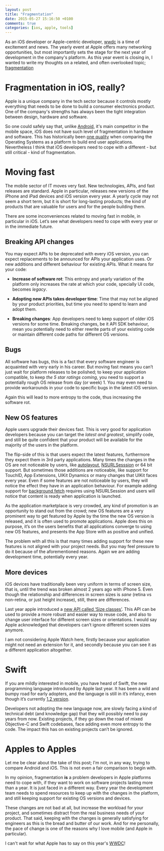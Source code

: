 ```yaml
---
layout: post
title: "Fragmentation"
date: 2015-05-27 15:16:50 +0100
comments: true
categories: [ios, apple, tools]
---
```



As an iOS developer or Apple-centric developer, [wwdc][wwdc] is a time of excitement and news. The yearly event at Apple offers many networking opportunities, but most importantly sets the stage for the next year of development in the company's platform. As this year event is closing in, I wanted to write my thoughts on a related, and often overlooked topic; [fragmentation][fragmentation]

<!-- more -->

# Fragmentation in iOS, really?

Apple is a unique company	in the tech sector because it controls mostly everything that needs to be done to build a consumer electronics product. One of the company's strengths has always been the tight integration between design, hardware and software. 

So one could safely say that, unlike [Android][android], it's main competitor in the mobile space, iOS does not have such level of fragmentation in hardware and software. This has historically been [one quality][frag1] when comparing the Operating Systems as a platform to build end user applications. Nevertheless I think that iOS developers need to cope with a different - but still critical - kind of fragmentation.

# Moving fast

The mobile sector of IT moves very fast. New technologies, APIs, and fast releases are standard. Apple in particular, releases new versions of the iPhone and iPad devices and iOS version every year. A yearly cycle may not seem a short term, but it is short for long-lasting products; the kind of products that are valuable for users and for the people building them.

There are some inconveniences related to moving fast in mobile, in particular in iOS. Let’s see what developers need to cope with every year or in the immediate future.

## Breaking API changes

You may expect APIs to be deprecated with every iOS version, you can expect replacements to be announced for APIs your application uses. Or new additions and different behaviour for existing APIs. What it means for your code:

- **Increase of software rot**: This entropy and yearly variation of the platform only increases the rate at which your code, specially UI code, becomes *legacy*.

- **Adopting new APIs takes developer time**: Time that may not be aligned by your product priorities, but time you need to spend to learn and adopt them.

- **Breaking changes**: App developers need to keep support of older iOS versions for some time. Breaking changes, be it API SDK behaviour, mean you potentially need to either rewrite parts of your existing code or maintain different code paths for different OS versions.

## Bugs

All software has bugs, this is a fact that every software engineer is acquainted with very early in his career. But moving fast means you can’t just wait for platform releases to be polished; to keep your application compatible, to keep *the 5 star ratings coming*, you need to support a potentially rough OS release from day (or week) 1. You may even need to provide workarounds in your code to specific bugs in the latest iOS version. 

Again this will lead to more entropy to the code, thus increasing the software rot.

## New OS features

Apple users upgrade their devices fast. This is very good for application developers because you can target the *latest and greatest*, simplify code, and still be quite confident that your product will be available for the majority of the users in the platform.

The flip-side of this is that users expect the latest features, furthermore they expect them in 3rd party applications. Many times the changes in the OS are not noticeable by users, like [autolayout][AutoLayout], [NSURLSesssion][nsurlsession] or 64 bit support. But sometimes those additions are noticeable, like support for TouchID, App Extensions, UIKit Dynamics or many changes that UIKit faces every year. Even if some features are not noticeable by users, they will notice the effect they have in an application behaviour. For example adding support for [background fetch][fetch] requires using NSURLSession and users will notice that content is ready when application is launched. 

As the application marketplace is very crowded, any kind of promotion is an opportunity to stand out from the crowd; new OS features are a very prominent way to get featured by Apple by the time the new OS version is released, and it is often used to promote applications. Apple does this on purpose, it’s on the users benefits that all applications converge to using new OS features, and presents the App Store with as positive and unified.

The problem with all this is that many times adding support for these new features is not aligned with your project needs. But you may feel pressure to do it because of the aforementioned reasons. Again we are adding development time, potentially every year.

## More devices

iOS devices have traditionally been very uniform in terms of screen size, that is, until the trend was broken almost 2 years ago with iPhone 5. Even though the relationship and differences in screen sizes is *sane* (retina vs non-retina, or just height increase), still, there are differences.

Last year apple introduced a [new API called ‘Size classes’][sizes]. This API can be used to provide a more robust and easier way to reuse code, and also to change user interface for different screen sizes or orientations. I would say Apple acknowledged that developers can’t ignore different screen sizes anymore.

I am not considering Apple Watch here, firstly because your application might not need an extension for it, and secondly because you can see it as a different application altogether.

# Swift

If you are mildly interested in mobile, you have heard of Swift, the new programming language introduced by Apple last year. It has been a wild and bumpy road for early adopters, and the language is still in it’s infancy, even though it’s currently [1.2 version][swift].

Developers not adopting the new language now, are slowly facing a kind of technical debt (and knowledge gap) that they will possibly need to pay years from now. Existing projects, if they go down the road of mixed Objective-C and Swift codebases, face adding even more entropy to the code. The impact this has on existing projects can’t be ignored.

# Apples to Apples

Let me be clear about the take of this post; I'm not, in any way, trying to compare Android and iOS. This is not even a fair comparison to begin with. 

In my opinion, fragmentation **is** a problem developers in Apple platforms need to cope with, if they want to work on software projects lasting more than a year. It is just faced in a different way. Every year the development team needs to spend resources to keep up with the changes in the platform, and still keeping support for existing OS versions and devices.

These changes are not bad at all, but increase the workload for your project, and sometimes distract from the real business needs of your product. That said, keeping with the changes is generally satisfying for engineers as this is the bread and butter of our work. And for me personally, the pace of change is one of the reasons why I love mobile (and Apple in particular). 

I can't wait for what Apple has to say on this year's [WWDC][wwdc]!

[wwdc]: https://developer.apple.com/wwdc/
[fragmentation]: https://en.wikipedia.org/wiki/Fragmentation_(programming)
[frag1]: http://bgr.com/2013/12/13/android-fragmentation-vs-ios-fragmentation/
[android]: http://www.android.com/
[sizes]: https://developer.apple.com/library/prerelease/ios/releasenotes/General/WhatsNewIniOS/Articles/iOS8.html#//apple_ref/doc/uid/TP40014205-SW44
[nsurlsession]: https://developer.apple.com/library/ios/documentation/Foundation/Reference/NSURLSession_class/index.html
[autolayout]: https://developer.apple.com/library/ios/documentation/UserExperience/Conceptual/AutolayoutPG/Introduction/Introduction.html
[fetch]: https://developer.apple.com/library/ios/documentation/iPhone/Conceptual/iPhoneOSProgrammingGuide/BackgroundExecution/BackgroundExecution.html#//apple_ref/doc/uid/TP40007072-CH4-SW5
[swift]: https://developer.apple.com/library/ios/releasenotes/DeveloperTools/RN-Xcode/Chapters/xc6_release_notes.html#//apple_ref/doc/uid/TP40001051-CH4-SW3